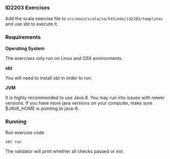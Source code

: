 ### ID2203 Exercises

Add the scala exercise file to ``src/main/scala/se/kth/edx/id2203/templates`` and use sbt to execute it.

### Requirements

**Operating System**

The exercises only run on Linux and OSX environments.

**sbt**

You will need to install sbt in order to run.

**JVM**

It is highly recommended to use Java 8. You may run into issues with newer versions.
If you have more java versions on your computer, make sure $JAVA_HOME is pointing to java-8.

### Running

Run exercise code

```
sbt run
```

The validator will print whether all checks passed or not.
